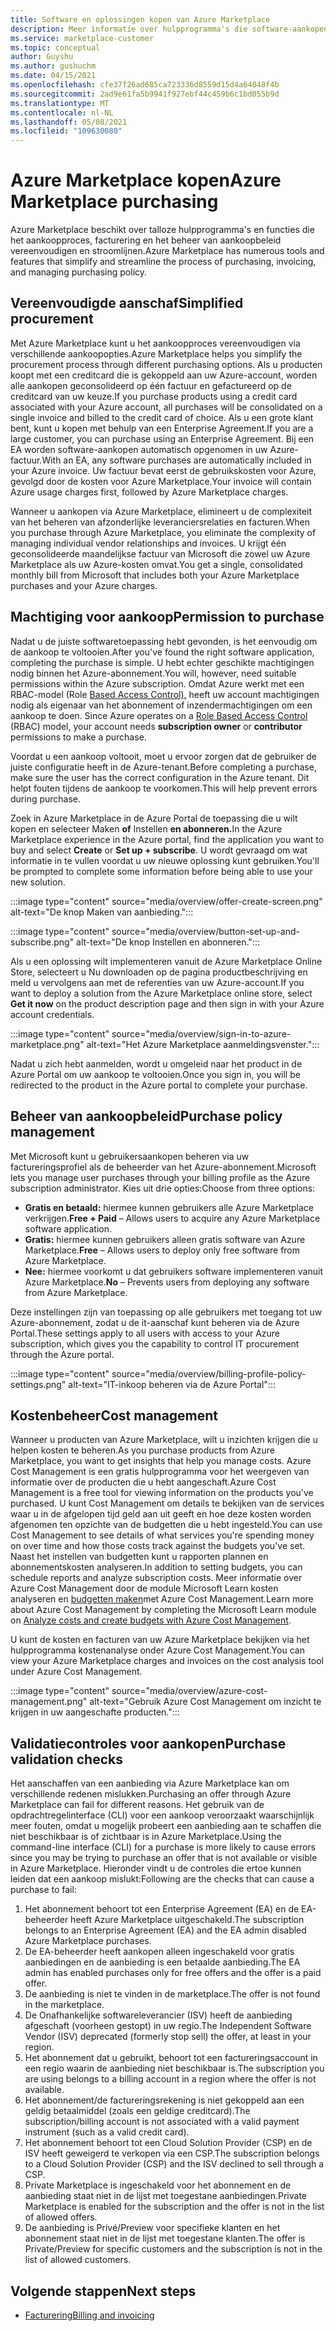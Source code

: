 ```yaml
---
title: Software en oplossingen kopen van Azure Marketplace
description: Meer informatie over hulpprogramma's die software-aankopen en -beheer vereenvoudigen en stroomlijnen in Azure Marketplace.
ms.service: marketplace-customer
ms.topic: conceptual
author: Guyshu
ms.author: gushuchm
ms.date: 04/15/2021
ms.openlocfilehash: cfe37f26ad685ca723336d8559d15d4a64048f4b
ms.sourcegitcommit: 2ad9e61fa5b9941f927ebf44c459b6c1bd055b9d
ms.translationtype: MT
ms.contentlocale: nl-NL
ms.lasthandoff: 05/08/2021
ms.locfileid: "109630080"
---
```

# <a name="azure-marketplace-purchasing"></a><span data-ttu-id="9fbcf-103">Azure Marketplace kopen</span><span class="sxs-lookup"><span data-stu-id="9fbcf-103">Azure Marketplace purchasing</span></span>

<span data-ttu-id="9fbcf-104">Azure Marketplace beschikt over talloze hulpprogramma's en functies die het aankoopproces, facturering en het beheer van aankoopbeleid vereenvoudigen en stroomlijnen.</span><span class="sxs-lookup"><span data-stu-id="9fbcf-104">Azure Marketplace has numerous tools and features that simplify and streamline the process of purchasing, invoicing, and managing purchasing policy.</span></span>

## <a name="simplified-procurement"></a><span data-ttu-id="9fbcf-105">Vereenvoudigde aanschaf</span><span class="sxs-lookup"><span data-stu-id="9fbcf-105">Simplified procurement</span></span>

<span data-ttu-id="9fbcf-106">Met Azure Marketplace kunt u het aankoopproces vereenvoudigen via verschillende aankoopopties.</span><span class="sxs-lookup"><span data-stu-id="9fbcf-106">Azure Marketplace helps you simplify the procurement process through different purchasing options.</span></span> <span data-ttu-id="9fbcf-107">Als u producten koopt met een creditcard die is gekoppeld aan uw Azure-account, worden alle aankopen geconsolideerd op één factuur en gefactureerd op de creditcard van uw keuze.</span><span class="sxs-lookup"><span data-stu-id="9fbcf-107">If you purchase products using a credit card associated with your Azure account, all purchases will be consolidated on a single invoice and billed to the credit card of choice.</span></span> <span data-ttu-id="9fbcf-108">Als u een grote klant bent, kunt u kopen met behulp van een Enterprise Agreement.</span><span class="sxs-lookup"><span data-stu-id="9fbcf-108">If you are a large customer, you can purchase using an Enterprise Agreement.</span></span> <span data-ttu-id="9fbcf-109">Bij een EA worden software-aankopen automatisch opgenomen in uw Azure-factuur.</span><span class="sxs-lookup"><span data-stu-id="9fbcf-109">With an EA, any software purchases are automatically included in your Azure invoice.</span></span> <span data-ttu-id="9fbcf-110">Uw factuur bevat eerst de gebruikskosten voor Azure, gevolgd door de kosten voor Azure Marketplace.</span><span class="sxs-lookup"><span data-stu-id="9fbcf-110">Your invoice will contain Azure usage charges first, followed by Azure Marketplace charges.</span></span>

<span data-ttu-id="9fbcf-111">Wanneer u aankopen via Azure Marketplace, elimineert u de complexiteit van het beheren van afzonderlijke leveranciersrelaties en facturen.</span><span class="sxs-lookup"><span data-stu-id="9fbcf-111">When you purchase through Azure Marketplace, you eliminate the complexity of managing individual vendor relationships and invoices.</span></span> <span data-ttu-id="9fbcf-112">U krijgt één geconsolideerde maandelijkse factuur van Microsoft die zowel uw Azure Marketplace als uw Azure-kosten omvat.</span><span class="sxs-lookup"><span data-stu-id="9fbcf-112">You get a single, consolidated monthly bill from Microsoft that includes both your Azure Marketplace purchases and your Azure charges.</span></span>

## <a name="permission-to-purchase"></a><span data-ttu-id="9fbcf-113">Machtiging voor aankoop</span><span class="sxs-lookup"><span data-stu-id="9fbcf-113">Permission to purchase</span></span>

<span data-ttu-id="9fbcf-114">Nadat u de juiste softwaretoepassing hebt gevonden, is het eenvoudig om de aankoop te voltooien.</span><span class="sxs-lookup"><span data-stu-id="9fbcf-114">After you've found the right software application, completing the purchase is simple.</span></span> <span data-ttu-id="9fbcf-115">U hebt echter geschikte machtigingen nodig binnen het Azure-abonnement.</span><span class="sxs-lookup"><span data-stu-id="9fbcf-115">You will, however, need suitable permissions within the Azure subscription.</span></span> <span data-ttu-id="9fbcf-116">Omdat Azure werkt met een RBAC-model (Role [Based Access Control),](/azure/role-based-access-control/overview) heeft  uw account machtigingen nodig als eigenaar van het abonnement of inzendermachtigingen om een aankoop te doen. </span><span class="sxs-lookup"><span data-stu-id="9fbcf-116">Since Azure operates on a [Role Based Access Control](/azure/role-based-access-control/overview) (RBAC) model, your account needs **subscription owner** or **contributor** permissions to make a purchase.</span></span>

<span data-ttu-id="9fbcf-117">Voordat u een aankoop voltooit, moet u ervoor zorgen dat de gebruiker de juiste configuratie heeft in de Azure-tenant.</span><span class="sxs-lookup"><span data-stu-id="9fbcf-117">Before completing a purchase, make sure the user has the correct configuration in the Azure tenant.</span></span> <span data-ttu-id="9fbcf-118">Dit helpt fouten tijdens de aankoop te voorkomen.</span><span class="sxs-lookup"><span data-stu-id="9fbcf-118">This will help prevent errors during purchase.</span></span>

<span data-ttu-id="9fbcf-119">Zoek in Azure Marketplace in de Azure Portal de toepassing die u wilt kopen en selecteer Maken **of** Instellen **en abonneren.**</span><span class="sxs-lookup"><span data-stu-id="9fbcf-119">In the Azure Marketplace experience in the Azure portal, find the application you want to buy and select **Create** or **Set up + subscribe**.</span></span> <span data-ttu-id="9fbcf-120">U wordt gevraagd om wat informatie in te vullen voordat u uw nieuwe oplossing kunt gebruiken.</span><span class="sxs-lookup"><span data-stu-id="9fbcf-120">You'll be prompted to complete some information before being able to use your new solution.</span></span>

:::image type="content" source="media/overview/offer-create-screen.png" alt-text="De knop Maken van aanbieding.":::

:::image type="content" source="media/overview/button-set-up-and-subscribe.png" alt-text="De knop Instellen en abonneren.":::

<span data-ttu-id="9fbcf-123">Als u een oplossing wilt implementeren vanuit de Azure Marketplace  Online Store, selecteert u Nu downloaden op de pagina productbeschrijving en meld u vervolgens aan met de referenties van uw Azure-account.</span><span class="sxs-lookup"><span data-stu-id="9fbcf-123">If you want to deploy a solution from the Azure Marketplace online store, select **Get it now** on the product description page and then sign in with your Azure account credentials.</span></span>

:::image type="content" source="media/overview/sign-in-to-azure-marketplace.png" alt-text="Het Azure Marketplace aanmeldingsvenster.":::

<span data-ttu-id="9fbcf-125">Nadat u zich hebt aanmelden, wordt u omgeleid naar het product in de Azure Portal om uw aankoop te voltooien.</span><span class="sxs-lookup"><span data-stu-id="9fbcf-125">Once you sign in, you will be redirected to the product in the Azure portal to complete your purchase.</span></span>

## <a name="purchase-policy-management"></a><span data-ttu-id="9fbcf-126">Beheer van aankoopbeleid</span><span class="sxs-lookup"><span data-stu-id="9fbcf-126">Purchase policy management</span></span>

<span data-ttu-id="9fbcf-127">Met Microsoft kunt u gebruikersaankopen beheren via uw factureringsprofiel als de beheerder van het Azure-abonnement.</span><span class="sxs-lookup"><span data-stu-id="9fbcf-127">Microsoft lets you manage user purchases through your billing profile as the Azure subscription administrator.</span></span> <span data-ttu-id="9fbcf-128">Kies uit drie opties:</span><span class="sxs-lookup"><span data-stu-id="9fbcf-128">Choose from three options:</span></span>

- <span data-ttu-id="9fbcf-129">**Gratis en betaald:** hiermee kunnen gebruikers alle Azure Marketplace verkrijgen.</span><span class="sxs-lookup"><span data-stu-id="9fbcf-129">**Free + Paid** – Allows users to acquire any Azure Marketplace software application.</span></span>
- <span data-ttu-id="9fbcf-130">**Gratis:** hiermee kunnen gebruikers alleen gratis software van Azure Marketplace.</span><span class="sxs-lookup"><span data-stu-id="9fbcf-130">**Free** – Allows users to deploy only free software from Azure Marketplace.</span></span>
- <span data-ttu-id="9fbcf-131">**Nee:** hiermee voorkomt u dat gebruikers software implementeren vanuit Azure Marketplace.</span><span class="sxs-lookup"><span data-stu-id="9fbcf-131">**No** – Prevents users from deploying any software from Azure Marketplace.</span></span>

<span data-ttu-id="9fbcf-132">Deze instellingen zijn van toepassing op alle gebruikers met toegang tot uw Azure-abonnement, zodat u de it-aanschaf kunt beheren via de Azure Portal.</span><span class="sxs-lookup"><span data-stu-id="9fbcf-132">These settings apply to all users with access to your Azure subscription, which gives you the capability to control IT procurement through the Azure portal.</span></span>

:::image type="content" source="media/overview/billing-profile-policy-settings.png" alt-text="IT-inkoop beheren via de Azure Portal":::

## <a name="cost-management"></a><span data-ttu-id="9fbcf-134">Kostenbeheer</span><span class="sxs-lookup"><span data-stu-id="9fbcf-134">Cost management</span></span>

<span data-ttu-id="9fbcf-135">Wanneer u producten van Azure Marketplace, wilt u inzichten krijgen die u helpen kosten te beheren.</span><span class="sxs-lookup"><span data-stu-id="9fbcf-135">As you purchase products from Azure Marketplace, you want to get insights that help you manage costs.</span></span> <span data-ttu-id="9fbcf-136">Azure Cost Management is een gratis hulpprogramma voor het weergeven van informatie over de producten die u hebt aangeschaft.</span><span class="sxs-lookup"><span data-stu-id="9fbcf-136">Azure Cost Management is a free tool for viewing information on the products you've purchased.</span></span> <span data-ttu-id="9fbcf-137">U kunt Cost Management om details te bekijken van de services waar u in de afgelopen tijd geld aan uit geeft en hoe deze kosten worden afgenomen ten opzichte van de budgetten die u hebt ingesteld.</span><span class="sxs-lookup"><span data-stu-id="9fbcf-137">You can use Cost Management to see details of what services you're spending money on over time and how those costs track against the budgets you've set.</span></span> <span data-ttu-id="9fbcf-138">Naast het instellen van budgetten kunt u rapporten plannen en abonnementskosten analyseren.</span><span class="sxs-lookup"><span data-stu-id="9fbcf-138">In addition to setting budgets, you can schedule reports and analyze subscription costs.</span></span> <span data-ttu-id="9fbcf-139">Meer informatie over Azure Cost Management door de module Microsoft Learn kosten analyseren en [budgetten maken](/learn/modules/analyze-costs-create-budgets-azure-cost-management/)met Azure Cost Management.</span><span class="sxs-lookup"><span data-stu-id="9fbcf-139">Learn more about Azure Cost Management by completing the Microsoft Learn module on [Analyze costs and create budgets with Azure Cost Management](/learn/modules/analyze-costs-create-budgets-azure-cost-management/).</span></span>

<span data-ttu-id="9fbcf-140">U kunt de kosten en facturen van uw Azure Marketplace bekijken via het hulpprogramma kostenanalyse onder Azure Cost Management.</span><span class="sxs-lookup"><span data-stu-id="9fbcf-140">You can view your Azure Marketplace charges and invoices on the cost analysis tool under Azure Cost Management.</span></span>

:::image type="content" source="media/overview/azure-cost-management.png" alt-text="Gebruik Azure Cost Management om inzicht te krijgen in uw aangeschafte producten.":::

## <a name="purchase-validation-checks"></a><span data-ttu-id="9fbcf-142">Validatiecontroles voor aankopen</span><span class="sxs-lookup"><span data-stu-id="9fbcf-142">Purchase validation checks</span></span>

<span data-ttu-id="9fbcf-143">Het aanschaffen van een aanbieding via Azure Marketplace kan om verschillende redenen mislukken.</span><span class="sxs-lookup"><span data-stu-id="9fbcf-143">Purchasing an offer through Azure Marketplace can fail for different reasons.</span></span> <span data-ttu-id="9fbcf-144">Het gebruik van de opdrachtregelinterface (CLI) voor een aankoop veroorzaakt waarschijnlijk meer fouten, omdat u mogelijk probeert een aanbieding aan te schaffen die niet beschikbaar is of zichtbaar is in Azure Marketplace.</span><span class="sxs-lookup"><span data-stu-id="9fbcf-144">Using the command-line interface (CLI) for a purchase is more likely to cause errors since you may be trying to purchase an offer that is not available or visible in Azure Marketplace.</span></span> <span data-ttu-id="9fbcf-145">Hieronder vindt u de controles die ertoe kunnen leiden dat een aankoop mislukt:</span><span class="sxs-lookup"><span data-stu-id="9fbcf-145">Following are the checks that can cause a purchase to fail:</span></span>

1. <span data-ttu-id="9fbcf-146">Het abonnement behoort tot een Enterprise Agreement (EA) en de EA-beheerder heeft Azure Marketplace uitgeschakeld.</span><span class="sxs-lookup"><span data-stu-id="9fbcf-146">The subscription belongs to an Enterprise Agreement (EA) and the EA admin disabled Azure Marketplace purchases.</span></span>
1. <span data-ttu-id="9fbcf-147">De EA-beheerder heeft aankopen alleen ingeschakeld voor gratis aanbiedingen en de aanbieding is een betaalde aanbieding.</span><span class="sxs-lookup"><span data-stu-id="9fbcf-147">The EA admin has enabled purchases only for free offers and the offer is a paid offer.</span></span>
1. <span data-ttu-id="9fbcf-148">De aanbieding is niet te vinden in de marketplace.</span><span class="sxs-lookup"><span data-stu-id="9fbcf-148">The offer is not found in the marketplace.</span></span>
1. <span data-ttu-id="9fbcf-149">De Onafhankelijke softwareleverancier (ISV) heeft de aanbieding afgeschaft (voorheen gestopt) in uw regio.</span><span class="sxs-lookup"><span data-stu-id="9fbcf-149">The Independent Software Vendor (ISV) deprecated (formerly stop sell) the offer, at least in your region.</span></span>
1. <span data-ttu-id="9fbcf-150">Het abonnement dat u gebruikt, behoort tot een factureringsaccount in een regio waarin de aanbieding niet beschikbaar is.</span><span class="sxs-lookup"><span data-stu-id="9fbcf-150">The subscription you are using belongs to a billing account in a region where the offer is not available.</span></span>
1. <span data-ttu-id="9fbcf-151">Het abonnement/de factureringsrekening is niet gekoppeld aan een geldig betaalmiddel (zoals een geldige creditcard).</span><span class="sxs-lookup"><span data-stu-id="9fbcf-151">The subscription/billing account is not associated with a valid payment instrument (such as a valid credit card).</span></span>
1. <span data-ttu-id="9fbcf-152">Het abonnement behoort tot een Cloud Solution Provider (CSP) en de ISV heeft geweigerd te verkopen via een CSP.</span><span class="sxs-lookup"><span data-stu-id="9fbcf-152">The subscription belongs to a Cloud Solution Provider (CSP) and the ISV declined to sell through a CSP.</span></span>
1. <span data-ttu-id="9fbcf-153">Private Marketplace is ingeschakeld voor het abonnement en de aanbieding staat niet in de lijst met toegestane aanbiedingen.</span><span class="sxs-lookup"><span data-stu-id="9fbcf-153">Private Marketplace is enabled for the subscription and the offer is not in the list of allowed offers.</span></span>
1. <span data-ttu-id="9fbcf-154">De aanbieding is Privé/Preview voor specifieke klanten en het abonnement staat niet in de lijst met toegestane klanten.</span><span class="sxs-lookup"><span data-stu-id="9fbcf-154">The offer is Private/Preview for specific customers and the subscription is not in the list of allowed customers.</span></span>

## <a name="next-steps"></a><span data-ttu-id="9fbcf-155">Volgende stappen</span><span class="sxs-lookup"><span data-stu-id="9fbcf-155">Next steps</span></span>

- [<span data-ttu-id="9fbcf-156">Facturering</span><span class="sxs-lookup"><span data-stu-id="9fbcf-156">Billing and invoicing</span></span>](billing-invoicing.md)